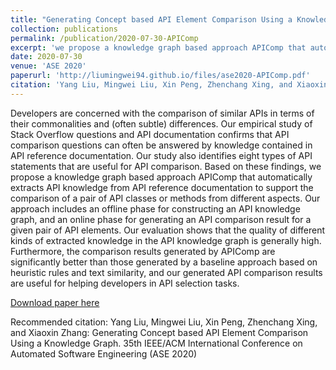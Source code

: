 ```yaml
---
title: "Generating Concept based API Element Comparison Using a Knowledge Graph"
collection: publications
permalink: /publication/2020-07-30-APIComp
excerpt: 'we propose a knowledge graph based approach APIComp that automatically extracts API knowledge from API reference documentation to support the comparison of a pair of API classes or methods from different aspects.'
date: 2020-07-30
venue: 'ASE 2020'
paperurl: 'http://liumingwei94.github.io/files/ase2020-APIComp.pdf'
citation: 'Yang Liu, Mingwei Liu, Xin Peng, Zhenchang Xing, and Xiaoxin Zhang: Generating Concept based API Element Comparison Using a Knowledge Graph. 35th IEEE/ACM International Conference on Automated Software Engineering (ASE 2020)'
---
```


Developers are concerned with the comparison of similar APIs in terms of their commonalities and (often subtle) differences. Our empirical study of Stack Overflow questions and API documentation confirms that API comparison questions can often be answered by knowledge contained in API reference documentation. Our study also identifies eight types of API statements that are useful for API comparison. Based on these findings, we propose a knowledge graph based approach APIComp that automatically extracts API knowledge from API reference documentation to support the comparison of a pair of API classes or methods from different aspects. Our approach includes an offline phase for constructing an API knowledge graph, and an online phase for generating an API comparison result for a given pair of API elements. Our evaluation shows that the quality of different kinds of extracted knowledge in the API knowledge graph is generally high. Furthermore, the comparison results generated by APIComp are significantly better than those generated by a baseline approach based on heuristic rules and text similarity, and our generated API comparison results are useful for helping developers in API selection tasks.

[Download paper here](http://liumingwei94.github.io/files/ase2020-APIComp.pdf)

Recommended citation: Yang Liu, Mingwei Liu, Xin Peng, Zhenchang Xing, and Xiaoxin Zhang: Generating Concept based API Element Comparison Using a Knowledge Graph. 35th IEEE/ACM International Conference on Automated Software Engineering (ASE 2020)
